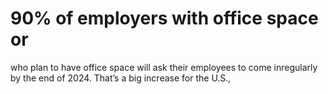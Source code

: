 # 90% of employers with office space or

who plan to have office space will ask their employees to come inregularly by the end of 2024. That’s a big increase for the U.S.,